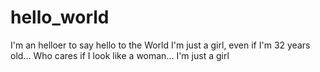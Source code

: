 # hello_world
I'm an helloer to say hello to the World
I'm just a girl, even if I'm 32 years old...
Who cares if I look like a woman... I'm just a girl
